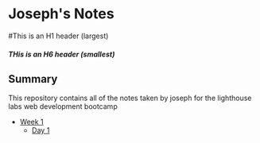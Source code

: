 # Joseph's Notes


#This is an H1 header (largest)
##### THis is an H6 header (smallest)

## Summary

This repository contains all of the notes taken by joseph for the lighthouse labs web development bootcamp

* [Week 1](/Week_1)
  * [Day 1](/Week_1/Day_1)
